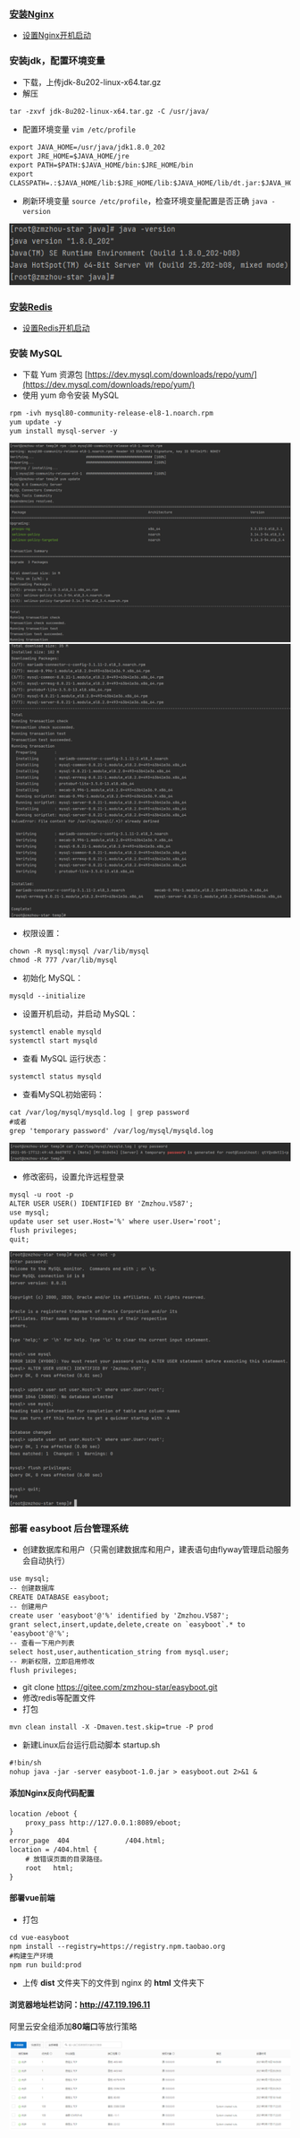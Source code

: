 ### [安装Nginx](/Linux/Nginx安装/README.md)
- [设置Nginx开机启动](/Linux/设置Nginx开机启动/README.md)

### 安装jdk，配置环境变量
- 下载，上传jdk-8u202-linux-x64.tar.gz
- 解压
```shell
tar -zxvf jdk-8u202-linux-x64.tar.gz -C /usr/java/
```
- 配置环境变量 `vim /etc/profile`
```shell
export JAVA_HOME=/usr/java/jdk1.8.0_202
export JRE_HOME=$JAVA_HOME/jre
export PATH=$PATH:$JAVA_HOME/bin:$JRE_HOME/bin
export CLASSPATH=.:$JAVA_HOME/lib:$JRE_HOME/lib:$JAVA_HOME/lib/dt.jar:$JAVA_HOME/lib/tools.jar
```
- 刷新环境变量 `source /etc/profile`，检查环境变量配置是否正确 `java -version`

![](imgs/java-version.png)

### [安装Redis](/Redis/Redis安装/README.md)
- [设置Redis开机启动](/Redis/设置Redis开机启动/README.md)

### 安装 MySQL
- 下载 Yum 资源包 [https://dev.mysql.com/downloads/repo/yum/](https://dev.mysql.com/downloads/repo/yum/)
- 使用 yum 命令安装 MySQL
```shell
rpm -ivh mysql80-community-release-el8-1.noarch.rpm
yum update -y
yum install mysql-server -y
```
![](imgs/yum-install-mysql1.png)
![](imgs/yum-install-mysql2.png)

- 权限设置：
```shell
chown -R mysql:mysql /var/lib/mysql
chmod -R 777 /var/lib/mysql
```
- 初始化 MySQL：
```shell
mysqld --initialize
```
- 设置开机启动，并启动 MySQL：
```shell
systemctl enable mysqld
systemctl start mysqld
```
- 查看 MySQL 运行状态：
```shell
systemctl status mysqld
```
- 查看MySQL初始密码：
```shell
cat /var/log/mysql/mysqld.log | grep password
#或者
grep 'temporary password' /var/log/mysql/mysqld.log
```

![](imgs/mysql-passwd.png)
  
- 修改密码，设置允许远程登录
```shell
mysql -u root -p
ALTER USER USER() IDENTIFIED BY 'Zmzhou.V587';
use mysql;
update user set user.Host='%' where user.User='root';
flush privileges;
quit;
```
![](imgs/mysql-change-passwd.png)

### 部署 easyboot 后台管理系统
- 创建数据库和用户（只需创建数据库和用户，建表语句由flyway管理启动服务会自动执行）
```mysql
use mysql;
-- 创建数据库
CREATE DATABASE easyboot;
-- 创建用户
create user 'easyboot'@'%' identified by 'Zmzhou.V587';
grant select,insert,update,delete,create on `easyboot`.* to 'easyboot'@'%';
-- 查看一下用户列表
select host,user,authentication_string from mysql.user;
-- 刷新权限，立即启用修改
flush privileges;
```
- git clone https://gitee.com/zmzhou-star/easyboot.git
- 修改redis等配置文件
- 打包
```shell
mvn clean install -X -Dmaven.test.skip=true -P prod
```
- 新建Linux后台运行启动脚本 startup.sh
```shell
#!bin/sh
nohup java -jar -server easyboot-1.0.jar > easyboot.out 2>&1 &
```

#### 添加Nginx反向代码配置
```text
location /eboot {
    proxy_pass http://127.0.0.1:8089/eboot;
}
error_page  404              /404.html;
location = /404.html {
    # 放错误页面的目录路径。
    root   html;
}
```
#### 部署vue前端
- 打包
```shell
cd vue-easyboot
npm install --registry=https://registry.npm.taobao.org
#构建生产环境
npm run build:prod
```
- 上传 **dist** 文件夹下的文件到 nginx 的 **html** 文件夹下

#### 浏览器地址栏访问：**http://47.119.196.11**
阿里云安全组添加**80端口**等放行策略

![](imgs/aliyun-security.png)